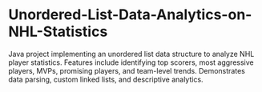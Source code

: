 # Unordered-List-Data-Analytics-on-NHL-Statistics
Java project implementing an unordered list data structure to analyze NHL player statistics. Features include identifying top scorers, most aggressive players, MVPs, promising players, and team-level trends. Demonstrates data parsing, custom linked lists, and descriptive analytics.
